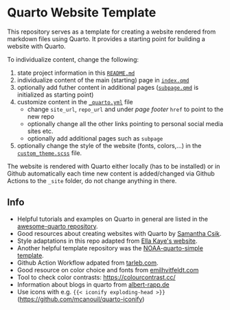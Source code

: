 # Quarto Website Template

This repository serves as a template for creating a website rendered from markdown files using Quarto. It provides a starting point for building a website with Quarto. 

To individualize content, change the following:

1. state project information in this [`README.md`](/README.md)
2. individualize content of the main (starting) page in [`index.qmd`](/index.qmd) 
3. optionally add futher content in additional pages ([`subpage.qmd`](/subpage.qmd) is initialized as starting point)
4. customize content in the [`_quarto.yml`](/_quarto.yml) file
   - change `site_url`, `repo_url` and under *page footer* `href` to point to the new repo
   - optionally change all the other links pointing to personal social media sites etc.
   - optionally add additional pages such as `subpage`
5. optionally change the style of the website (fonts, colors,...) in the [`custom_theme.scss`](/custom_theme.scss) file. 


The website is rendered with Quarto either locally (has to be installed) or in Github automatically each time new content is added/changed via Github Actions to the `_site` folder, do not change anything in there. 

## Info

- Helpful tutorials and examples on Quarto in general are listed in the [awesome-quarto repository](https://github.com/mcanouil/awesome-quarto).
- Good resources about creating websites with Quarto by [Samantha Csik](https://ucsb-meds.github.io/creating-quarto-websites/).
- Style adaptations in this repo adapted from [Ella Kaye's website](https://github.com/EllaKaye/ellakaye.co.uk).
- Another helpful template repository was the [NOAA-quarto-simple template](https://github.com/nmfs-opensci/NOAA-quarto-simple).
- Github Action Workflow adpated from [tarleb.com](https://tarleb.com/posts/quarto-with-gh-pages/#actions-only-pages-beta).
- Good resource on color choice and fonts from [emilhvitfeldt.com](https://www.emilhvitfeldt.com/post/slidecraft-colors-fonts/)
- Tool to check color contrasts: https://colourcontrast.cc/
- Information about blogs in quarto from [albert-rapp.de](https://albert-rapp.de/posts/13_quarto_blog_writing_guide/13_quarto_blog_writing_guide.html)
- Use icons with e.g. `{{< iconify exploding-head >}}` (https://github.com/mcanouil/quarto-iconify)